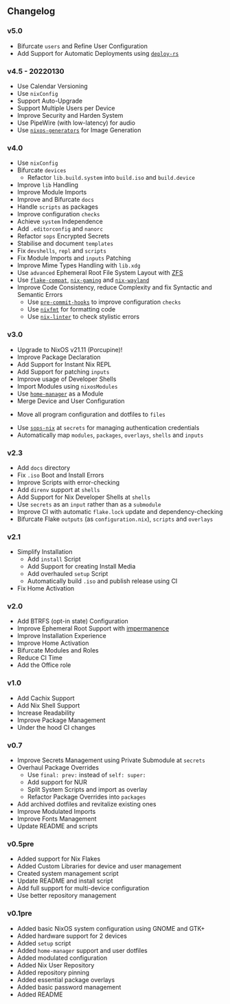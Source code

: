 ## Changelog
### v5.0
+ Bifurcate `users` and Refine User Configuration
+ Add Support for Automatic Deployments using [`deploy-rs`](https://github.com/serokell/deploy-rs)

### v4.5 - 20220130
+ Use Calendar Versioning
+ Use `nixConfig`
+ Support Auto-Upgrade
+ Support Multiple Users per Device
+ Improve Security and Harden System
+ Use PipeWire (with low-latency) for audio
+ Use [`nixos-generators`](https://github.com/nix-community/nixos-generators) for Image Generation

### v4.0
+ Use `nixConfig`
+ Bifurcate `devices`
  * Refactor `lib.build.system` into `build.iso` and `build.device`
+ Improve `lib` Handling
+ Improve Module Imports
+ Improve and Bifurcate `docs`
+ Handle `scripts` as packages
+ Improve configuration `checks`
+ Achieve `system` Independence
+ Add `.editorconfig` and `nanorc`
+ Refactor `sops` Encrypted Secrets
+ Stabilise and document `templates`
+ Fix `devshells`, `repl` and `scripts`
+ Fix Module Imports and `inputs` Patching
+ Improve Mime Types Handling with `lib.xdg`
+ Use `advanced` Ephemeral Root File System Layout with [ZFS](https://zfsonlinux.org/)
+ Use [`flake-compat`](https://github.com/edolstra/flake-compat), [`nix-gaming`](https://github.com/fufexan/nix-gaming) and [`nix-wayland`](https://github.com/nix-community/nix-wayland)
+ Improve Code Consistency, reduce Complexity and fix Syntactic and Semantic Errors
  * Use [`pre-commit-hooks`](https://github.com/cachix/pre-commit-hooks.nix) to improve configuration `checks`
  * Use [`nixfmt`](https://github.com/serokell/nixfmt) for formatting code
  * Use [`nix-linter`](https://github.com/Synthetica9/nix-linter) to check stylistic errors

### v3.0
+ Upgrade to NixOS v21.11 (Porcupine)!
+ Improve Package Declaration
+ Add Support for Instant Nix REPL
+ Add Support for patching `inputs`
+ Improve usage of Developer Shells
+ Import Modules using `nixosModules`
+ Use [`home-manager`](https://github.com/nix-community/home-manager) as a Module
+ Merge Device and User Configuration
* Move all program configuration and dotfiles to `files`
+ Use [`sops-nix`](https://github.com/Mic92/sops-nix) at `secrets` for managing authentication credentials
+ Automatically map `modules`, `packages`, `overlays`, `shells` and `inputs`

### v2.3
+ Add `docs` directory
+ Fix `.iso` Boot and Install Errors
+ Improve Scripts with error-checking
+ Add `direnv` support at `shells`
+ Add Support for Nix Developer Shells at `shells`
+ Use `secrets` as an `input` rather than as a `submodule`
+ Improve CI with automatic `flake.lock` update and dependency-checking
+ Bifurcate Flake `outputs` (as `configuration.nix`), `scripts` and `overlays`

### v2.1
+ Simplify Installation
  * Add `install` Script
  * Add Support for creating Install Media
  * Add overhauled `setup` Script
  * Automatically build `.iso` and publish release using CI
+ Fix Home Activation

### v2.0
+ Add BTRFS (opt-in state) Configuration
+ Improve Ephemeral Root Support with [impermanence](https://github.com/nix-community/impermanence)
+ Improve Installation Experience
+ Improve Home Activation
+ Bifurcate Modules and Roles
+ Reduce CI Time
+ Add the Office role

### v1.0
+ Add Cachix Support
+ Add Nix Shell Support
+ Increase Readability
+ Improve Package Management
+ Under the hood CI changes

### v0.7
+ Improve Secrets Management using Private Submodule at `secrets`
+ Overhaul Package Overrides
  * Use `final: prev:` instead of `self: super:`
  * Add support for NUR
  * Split System Scripts and import as overlay
  * Refactor Package Overrides into `packages`
+ Add archived dotfiles and revitalize existing ones
+ Improve Modulated Imports
+ Improve Fonts Management
+ Update README and scripts

### v0.5pre
+ Added support for Nix Flakes
+ Added Custom Libraries for device and user management
+ Created system management script
+ Update README and install script
+ Add full support for multi-device configuration
+ Use better repository management

### v0.1pre
+ Added basic NixOS system configuration using GNOME and GTK+
+ Added hardware support for 2 devices
+ Added `setup` script
+ Added `home-manager` support and user dotfiles
+ Added modulated configuration
+ Added Nix User Repository
+ Added repository pinning
+ Added essential package overlays
+ Added basic password management
+ Added README